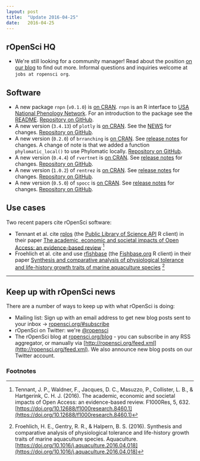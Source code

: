 ```yaml
---
layout: post
title:  "Update 2016-04-25"
date:   2016-04-25
---
```


## rOpenSci HQ

* We're still looking for a community manager! Read about the position [on our blog](https://ropensci.org/blog/2016/03/10/community-manager-position) to find out more. Informal questions and inquiries welcome at `jobs at ropensci org`.

## Software

* A new package `rnpn` (`v0.1.0`) is [on CRAN](http://cran.rstudio.com/web/packages/rnpn). `rnpn` is an R interface to [USA National Phenology Network](http://usanpn.org). For an introduction to the package see the [README](https://github.com/ropensci/rnpn#rnpn). [Repository on GitHub][rnpn].
* A new version (`3.4.13`) of `plotly` is [on CRAN](http://cran.rstudio.com/web/packages/plotly). See the [NEWS](https://github.com/ropensci/plotly/blob/master/NEWS#L23) for changes. [Repository on GitHub][plotly].
* A new version (`0.2.0`) of `brranching` is [on CRAN](http://cran.rstudio.com/web/packages/brranching). See [release notes](https://github.com/ropensci/brranching/releases/tag/v0.2.0) for changes. A change of note is that we added a function `phylomatic_local()` to use Phylomatic locally. [Repository on GitHub][brranching].
* A new version (`0.4.4`) of `rvertnet` is [on CRAN](http://cran.rstudio.com/web/packages/rvertnet). See [release notes](https://github.com/ropensci/rvertnet/releases/tag/v0.4.4) for changes. [Repository on GitHub][rvertnet].
* A new version (`1.0.2`) of `rentrez` is [on CRAN](http://cran.rstudio.com/web/packages/rentrez). See [release notes](https://github.com/ropensci/rentrez/releases/tag/v1.0.2) for changes. [Repository on GitHub][rentrez].
* A new version (`0.5.0`) of `spocc` is [on CRAN](http://cran.rstudio.com/web/packages/spocc). See [release notes](https://github.com/ropensci/spocc/releases/tag/v0.5.0) for changes. [Repository on GitHub][spocc].

## Use cases

Two recent papers cite rOpenSci software:

* Tennant et al. cite [rplos][rplos] (the [Public Library of Science API](http://plos.org/) R client) in their paper [The academic, economic and societal impacts of Open Access: an evidence-based review](http://f1000research.com/articles/5-632/v1) [^1]
* Froehlich et al. cite and use [rfishbase][rfishbase] (the [Fishbase.org](http://www.fishbase.org/) R client) in their paper [Synthesis and comparative analysis of physiological tolerance and life-history growth traits of marine aquaculture species](http://www.sciencedirect.com/science/article/pii/S0044848616302034) [^2]

-----------------------------

## Keep up with rOpenSci news

There are a number of ways to keep up with what rOpenSci is doing:

* Mailing list: Sign up with an email address to get new blog posts sent to your inbox -> [ropensci.org/#subscribe](http://ropensci.org/#subscribe)
* rOpenSci on Twitter: we're [@ropensci](https://twitter.com/ropensci)
* The rOpenSci blog at [ropensci.org/blog](http://ropensci.org/blog) - you can subscribe in any RSS aggregator, or manually via [http://ropensci.org/feed.xml](http://ropensci.org/feed.xml). We also announce new blog posts on our Twitter account.

[plotly]: https://github.com/ropensci/plotly
[brranching]: https://github.com/ropensci/brranching
[rvertnet]: https://github.com/ropensci/rvertnet
[rnpn]: https://github.com/ropensci/rnpn
[rentrez]: https://github.com/ropensci/rentrez
[spocc]: https://github.com/ropensci/spocc
[rfishbase]: https://github.com/ropensci/rfishbase
[rplos]: https://github.com/ropensci/rplos

### Footnotes

[^1]: Tennant, J. P., Waldner, F., Jacques, D. C., Masuzzo, P., Collister, L. B., & Hartgerink, C. H. J. (2016). The academic, economic and societal impacts of Open Access: an evidence-based review. F1000Res, 5, 632. [https://doi.org/10.12688/f1000research.8460.1](https://doi.org/10.12688/f1000research.8460.1)
[^2]: Froehlich, H. E., Gentry, R. R., & Halpern, B. S. (2016). Synthesis and comparative analysis of physiological tolerance and life-history growth traits of marine aquaculture species. Aquaculture. [https://doi.org/10.1016/j.aquaculture.2016.04.018](https://doi.org/10.1016/j.aquaculture.2016.04.018)
